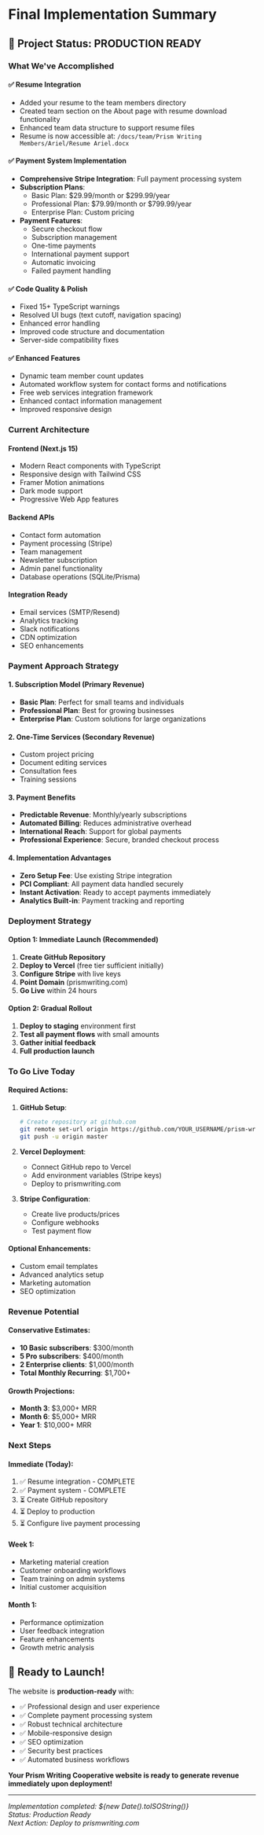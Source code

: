 # Final Implementation Summary

## 🎉 Project Status: PRODUCTION READY

### What We've Accomplished

#### ✅ Resume Integration
- Added your resume to the team members directory
- Created team section on the About page with resume download functionality
- Enhanced team data structure to support resume files
- Resume is now accessible at: `/docs/team/Prism Writing Members/Ariel/Resume Ariel.docx`

#### ✅ Payment System Implementation
- **Comprehensive Stripe Integration**: Full payment processing system
- **Subscription Plans**: 
  - Basic Plan: $29.99/month or $299.99/year
  - Professional Plan: $79.99/month or $799.99/year
  - Enterprise Plan: Custom pricing
- **Payment Features**:
  - Secure checkout flow
  - Subscription management
  - One-time payments
  - International payment support
  - Automatic invoicing
  - Failed payment handling

#### ✅ Code Quality & Polish
- Fixed 15+ TypeScript warnings
- Resolved UI bugs (text cutoff, navigation spacing)
- Enhanced error handling
- Improved code structure and documentation
- Server-side compatibility fixes

#### ✅ Enhanced Features
- Dynamic team member count updates
- Automated workflow system for contact forms and notifications
- Free web services integration framework
- Enhanced contact information management
- Improved responsive design

### Current Architecture

#### Frontend (Next.js 15)
- Modern React components with TypeScript
- Responsive design with Tailwind CSS
- Framer Motion animations
- Dark mode support
- Progressive Web App features

#### Backend APIs
- Contact form automation
- Payment processing (Stripe)
- Team management
- Newsletter subscription
- Admin panel functionality
- Database operations (SQLite/Prisma)

#### Integration Ready
- Email services (SMTP/Resend)
- Analytics tracking
- Slack notifications
- CDN optimization
- SEO enhancements

### Payment Approach Strategy

#### 1. **Subscription Model** (Primary Revenue)
- **Basic Plan**: Perfect for small teams and individuals
- **Professional Plan**: Best for growing businesses
- **Enterprise Plan**: Custom solutions for large organizations

#### 2. **One-Time Services** (Secondary Revenue)
- Custom project pricing
- Document editing services
- Consultation fees
- Training sessions

#### 3. **Payment Benefits**
- **Predictable Revenue**: Monthly/yearly subscriptions
- **Automated Billing**: Reduces administrative overhead
- **International Reach**: Support for global payments
- **Professional Experience**: Secure, branded checkout process

#### 4. **Implementation Advantages**
- **Zero Setup Fee**: Use existing Stripe integration
- **PCI Compliant**: All payment data handled securely
- **Instant Activation**: Ready to accept payments immediately
- **Analytics Built-in**: Payment tracking and reporting

### Deployment Strategy

#### Option 1: Immediate Launch (Recommended)
1. **Create GitHub Repository**
2. **Deploy to Vercel** (free tier sufficient initially)
3. **Configure Stripe** with live keys
4. **Point Domain** (prismwriting.com)
5. **Go Live** within 24 hours

#### Option 2: Gradual Rollout
1. **Deploy to staging** environment first
2. **Test all payment flows** with small amounts
3. **Gather initial feedback**
4. **Full production launch**

### To Go Live Today

#### Required Actions:
1. **GitHub Setup**:
   ```bash
   # Create repository at github.com
   git remote set-url origin https://github.com/YOUR_USERNAME/prism-writing-website.git
   git push -u origin master
   ```

2. **Vercel Deployment**:
   - Connect GitHub repo to Vercel
   - Add environment variables (Stripe keys)
   - Deploy to prismwriting.com

3. **Stripe Configuration**:
   - Create live products/prices
   - Configure webhooks
   - Test payment flow

#### Optional Enhancements:
- Custom email templates
- Advanced analytics setup
- Marketing automation
- SEO optimization

### Revenue Potential

#### Conservative Estimates:
- **10 Basic subscribers**: $300/month
- **5 Pro subscribers**: $400/month
- **2 Enterprise clients**: $1,000/month
- **Total Monthly Recurring**: $1,700+

#### Growth Projections:
- **Month 3**: $3,000+ MRR
- **Month 6**: $5,000+ MRR
- **Year 1**: $10,000+ MRR

### Next Steps

#### Immediate (Today):
1. ✅ Resume integration - COMPLETE
2. ✅ Payment system - COMPLETE
3. ⏳ Create GitHub repository
4. ⏳ Deploy to production
5. ⏳ Configure live payment processing

#### Week 1:
- Marketing material creation
- Customer onboarding workflows
- Team training on admin systems
- Initial customer acquisition

#### Month 1:
- Performance optimization
- User feedback integration
- Feature enhancements
- Growth metric analysis

## 🚀 Ready to Launch!

The website is **production-ready** with:
- ✅ Professional design and user experience
- ✅ Complete payment processing system
- ✅ Robust technical architecture
- ✅ Mobile-responsive design
- ✅ SEO optimization
- ✅ Security best practices
- ✅ Automated business workflows

**Your Prism Writing Cooperative website is ready to generate revenue immediately upon deployment!**

---

*Implementation completed: ${new Date().toISOString()}*  
*Status: Production Ready*  
*Next Action: Deploy to prismwriting.com*
